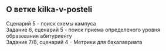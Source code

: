 ## О ветке kilka-v-posteli
Сценарий 5 - поиск схемы кампуса<br />Задание 6, сценарий 5 - поиск приема определеного уровня образования абитуриенту<br />Задание 7/8, сценарий 4 - Метрики для бакалавриата

